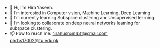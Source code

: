 - 👋 Hi, I’m Hira Yaseen.
- 👀 I’m interested in Computer vision, Machine Learning, Deep Learning.
- 🌱 I’m currently learning Subspace clustering and Unsupervised learning.
- 💞️ I’m looking to collaborate on deep neural networks learning for subspace clustering.
- 📫 How to reach me: hirahusnain431@gmail.com, phdcs17002@itu.edu.pk

<!---
hira-husnain/hira-husnain is a ✨ special ✨ repository because its `README.md` (this file) appears on your GitHub profile.
You can click the Preview link to take a look at your changes.
--->
